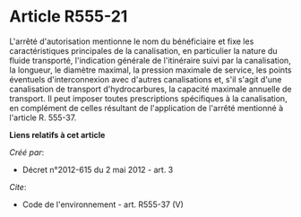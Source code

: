 # Article R555-21

L'arrêté d'autorisation mentionne le nom du bénéficiaire et fixe les caractéristiques principales de la canalisation, en
particulier la nature du fluide transporté, l'indication générale de l'itinéraire suivi par la canalisation, la longueur, le
diamètre maximal, la pression maximale de service, les points éventuels d'interconnexion avec d'autres canalisations et, s'il
s'agit d'une canalisation de transport d'hydrocarbures, la capacité maximale annuelle de transport. Il peut imposer toutes
prescriptions spécifiques à la canalisation, en complément de celles résultant de l'application de l'arrêté mentionné à
l'article R. 555-37.

**Liens relatifs à cet article**

_Créé par_:

  - Décret n°2012-615 du 2 mai 2012 - art. 3

_Cite_:

  - Code de l'environnement - art. R555-37 (V)
